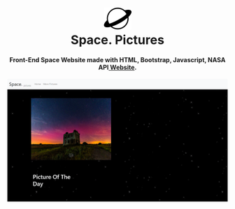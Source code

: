 
<h1 align="center">
  <br>
  <a href="https://pabloasanch.github.io/Space.-Pictures/"><img height="50" src="https://github.com/PabloASanch/Space.-Pictures/blob/main/icon2.png"></img></a>
  <br>
  Space. Pictures
  <br>
</h1>

<h4 align="center">Front-End Space Website made with HTML, Bootstrap, Javascript, NASA API<a href="https://pabloasanch.github.io/Space.-Pictures/" target="_blank"> Website</a>.</h4>


![screenshot](https://github.com/PabloASanch/Space.-Pictures/blob/main/thumbnail2.png)
